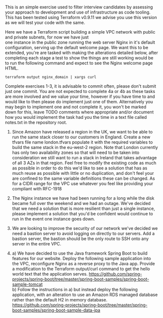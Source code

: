 This is an simple exercise used to filter interview candidates by assessing your approach to development and use of
infrastructure as code tooling. This has been tested using Terraform v0.9.11 we advise you use 
this version as we will test your code with the same.

Here we have a Terraform script building a simple VPC network with public and private subnets, for now we have just  
one instance in the public zone running the web server Nginx in it's default configuration, serving up the default 
welcome page. We want this to be extended, you're are tasked with making the alterations detailed below, after 
completing each stage a test to show the things are still working would be to run the following command and expect to 
see the Nginx welcome page HTML.

    terraform output nginx_domain | xargs curl
    
Complete exercises 1-3, it is advisable to commit often, please don't submit just one commit. You are not expected to 
complete 4a or 4b as these tasks are more involved and we value your time, however if you have time to and would like to 
then please do implement just one of them. Alternatively you may begin to implement one and not complete it, you won't 
be marked down for this, leave TODO comments where appropriate and/or document how you would implement the task had you 
the time in a text file called notes.txt in the repository root.

1. Since Amazon have released a region in the UK, we want to be able to run the same stack closer to our customers in 
England. Create a new tfvars file name london.tfvars populate it with the required variables to build the same stack in 
the eu-west-2 region. Note that London currently has only two availability zones so that will need to be taken into 
consideration we still want to run a stack in Ireland that takes advantage of all 3 AZs in that region. Feel free to 
modify the existing code as much as possible in order to do this we'd like to see a solution that has as much reuse as 
possible with little or no duplication, and don't feel your are confined to the same variable definitions these can be 
changed. As for a CIDR range for the VPC use whatever you feel like providing your compliant with RFC-1918

2. The Nginx instance we have had been running for a long while the disk became full over the weekend and we had an 
outage. We've decided that we need a solution that is more resilient than just a single instance, please implement a
solution that you'd be confident would continue to run in the event one instance goes down. 

3. We are looking to improve the security of our network we've decided we need a bastion server to avoid logging on 
directly to our servers. Add a bastion server, the bastion should be the only route to SSH onto any server in the 
entire VPC.

4. a) We have decided to use the Java framework Spring Boot to build features for our website. Deploy the following sample 
application into the VPC, reconfigure Nginx as a reverse proxy to the Java app. Provide a modification to the Terraform 
output/curl command to get the hello world text that the application serves. 
https://github.com/spring-projects/spring-boot/tree/master/spring-boot-samples/spring-boot-sample-tomcat
<br> b) Follow the instructions in a) but instead deploy the following application, with an alteration to use an Amazon 
RDS managed database rather than the default H2 in memory database. 
https://github.com/spring-projects/spring-boot/tree/master/spring-boot-samples/spring-boot-sample-data-jpa



